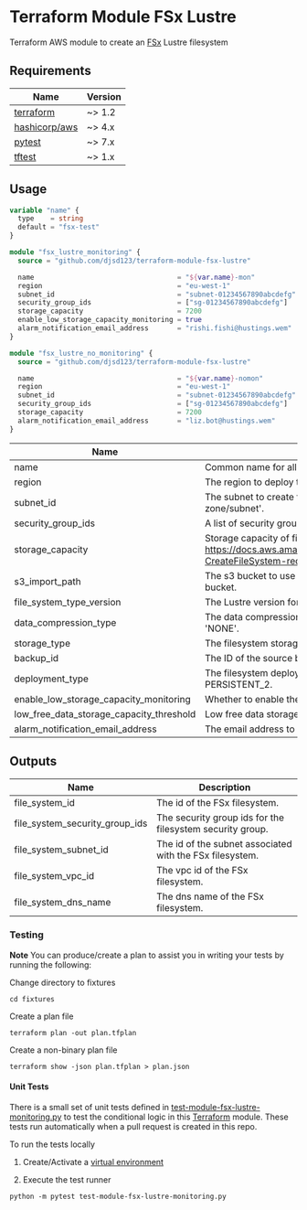 # Terraform Module FSx Lustre
[FSx]: https://aws.amazon.com/fsx/lustre/

Terraform AWS module to create an [FSx] Lustre filesystem


[terraform]: https://www.terraform.io/downloads
[hashicorp/aws]: https://registry.terraform.io/providers/hashicorp/aws
[pytest]: https://pypi.org/project/pytest/
[tftest]: https://pypi.org/project/tftest/


## Requirements

| Name            | Version |
|-----------------|---------|
| [terraform]     | ~> 1.2  |
| [hashicorp/aws] | ~> 4.x  |
| [pytest]        | ~> 7.x  |
| [tftest]        | ~> 1.x  |


## Usage

```terraform
variable "name" {
  type    = string
  default = "fsx-test"
}

module "fsx_lustre_monitoring" {
  source = "github.com/djsd123/terraform-module-fsx-lustre"

  name                                   = "${var.name}-mon"
  region                                 = "eu-west-1"
  subnet_id                              = "subnet-01234567890abcdefg"
  security_group_ids                     = ["sg-01234567890abcdefg"]
  storage_capacity                       = 7200
  enable_low_storage_capacity_monitoring = true
  alarm_notification_email_address       = "rishi.fishi@hustings.wem"
}

module "fsx_lustre_no_monitoring" {
  source = "github.com/djsd123/terraform-module-fsx-lustre"

  name                                   = "${var.name}-nomon"
  region                                 = "eu-west-1"
  subnet_id                              = "subnet-01234567890abcdefg"
  security_group_ids                     = ["sg-01234567890abcdefg"]
  storage_capacity                       = 7200
  alarm_notification_email_address       = "liz.bot@hustings.wem"
}
```


| Name                                     | Description                                                                                                                                                       | Type           | Default         | Required |
|------------------------------------------|-------------------------------------------------------------------------------------------------------------------------------------------------------------------|----------------|-----------------|:--------:|
| name                                     | Common name for all resources.                                                                                                                                    | `string`       | `""`   |   yes    |
| region                                   | The region to deploy the resources.                                                                                                                               | `string`       | `""`            |   yes    |
| subnet_id                                | The subnet to create the filesystem in.  Note; FSx Lustre only supports one 'availability zone/subnet'.                                                           | `string`       | `""`            |   yes    |
| security_group_ids                       | A list of security group Ids to apply to the filesystem.                                                                                                          | `list(string)` | `""`            |   yes    |
| storage_capacity                         | Storage capacity of file system. See: https://docs.aws.amazon.com/fsx/latest/APIReference/API_CreateFileSystem.html#FSx-CreateFileSystem-request-StorageCapacity. | `number`       | `""`            |   yes    |
| s3_import_path                           | The s3 bucket to use to back your fsx filesystem. Defaults to NASA's Nex open data bucket.                                                                        | `string`       | `s3://nasanex`  |    no    |
| file_system_type_version                 | The Lustre version for the file system.                                                                                                                           | `number`       | `2.12`          |    no    |
| data_compression_type                    | The data compression configuration for the file system. Valid values are 'LZ4' and 'NONE'.                                                                        | `string`       | `NONE`          |    no    |
| storage_type                             | The filesystem storage type. Either SSD or HDD.                                                                                                                   | `string`       | `SSD`           |    no    |
| backup_id                                | The ID of the source backup to create the filesystem from.                                                                                                        | `string`       | `""`            |    no    |
| deployment_type                          | The filesystem deployment type. One of: SCRATCH_1, SCRATCH_2, PERSISTENT_1, PERSISTENT_2.                                                                         | `string`       | `SCRATCH_2`     |    no    |
| enable_low_storage_capacity_monitoring   | Whether to enable the dashboard and 'Low free storage capacity alarm'?                                                                                            | `bool`         | `false`         |    no    |
| low_free_data_storage_capacity_threshold | Low free data storage capacity threshold (Bytes).                                                                                                                 | `string`       | `7100000000000` |    no    |
| alarm_notification_email_address         | The email address to send FSX storage alarms/alerts to.                                                                                                           | `string`       | `""`            |   yes    |


## Outputs

| Name                         | Description                                              |
|------------------------------|----------------------------------------------------------|
| file_system_id               | The id of the FSx filesystem.                            |
| file_system_security_group_ids     | The security group ids for the filesystem security group. |
| file_system_subnet_id              | The id of the subnet associated with the FSx filesystem. |
| file_system_vpc_id               | The vpc id of the FSx filesystem.                        |
| file_system_dns_name               | The dns name of the FSx filesystem.                      |


### Testing

**Note**
You can produce/create a plan to assist you in writing your tests by running the following:

Change directory to fixtures
```shell
cd fixtures
```

Create a plan file
```shell
terraform plan -out plan.tfplan
```

Create a non-binary plan file
```shell
terraform show -json plan.tfplan > plan.json
```

#### Unit Tests

There is a small set of unit tests defined in [test-module-fsx-lustre-monitoring.py](test-module-fsx-lustre-monitoring.py) to test the conditional logic in this
[Terraform] module. These tests run automatically when a pull request is created in this repo.

To run the tests locally

1. Create/Activate a [virtual environment](https://docs.python.org/3/tutorial/venv.html)

2. Execute the test runner

```shell
python -m pytest test-module-fsx-lustre-monitoring.py
```
